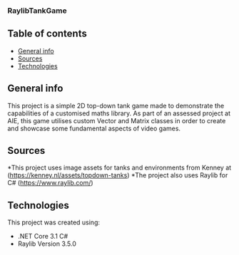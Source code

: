 ### RaylibTankGame
## Table of contents
* [General info](#general-info)
* [Sources](#sources)
* [Technologies](#technologies)



## General info
This project is a simple 2D top-down tank game made to demonstrate the capabilities of a customised maths library. As part of an assessed project at AIE, this game utilises custom Vector and Matrix classes in order to create and showcase some fundamental aspects of video games.

## Sources
*This project uses image assets for tanks and environments from Kenney at
(https://kenney.nl/assets/topdown-tanks)
*The project also uses Raylib for C#
(https://www.raylib.com/)

## Technologies
This project was created using:
* .NET Core 3.1 C#
* Raylib Version 3.5.0
